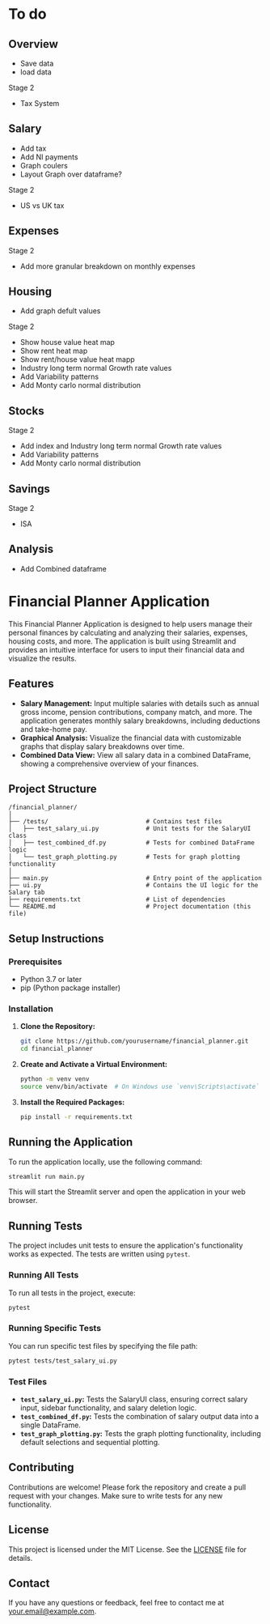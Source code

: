 
# To do 

## Overview

* Save data
* load data 

Stage 2
* Tax System


## Salary

* Add tax
* Add NI payments
* Graph coulers 
* Layout Graph over dataframe?

Stage 2
* US vs UK tax

## Expenses

Stage 2
* Add more granular breakdown on monthly expenses

## Housing

* Add graph defult values

Stage 2
* Show house value heat map 
* Show rent heat map 
* Show rent/house value heat mapp
* Industry long term normal Growth rate values 
* Add Variability patterns
* Add Monty carlo normal distribution

## Stocks

Stage 2
* Add index and Industry long term normal Growth rate values 
* Add Variability patterns
* Add Monty carlo normal distribution

## Savings 

Stage 2
* ISA 

## Analysis 

* Add Combined dataframe 


# Financial Planner Application

This Financial Planner Application is designed to help users manage their personal finances by calculating and analyzing their salaries, expenses, housing costs, and more. The application is built using Streamlit and provides an intuitive interface for users to input their financial data and visualize the results.

## Features

- **Salary Management:** Input multiple salaries with details such as annual gross income, pension contributions, company match, and more. The application generates monthly salary breakdowns, including deductions and take-home pay.
- **Graphical Analysis:** Visualize the financial data with customizable graphs that display salary breakdowns over time.
- **Combined Data View:** View all salary data in a combined DataFrame, showing a comprehensive overview of your finances.

## Project Structure

```
/financial_planner/
│
├── /tests/                           # Contains test files
│   ├── test_salary_ui.py             # Unit tests for the SalaryUI class
│   ├── test_combined_df.py           # Tests for combined DataFrame logic
│   └── test_graph_plotting.py        # Tests for graph plotting functionality
│
├── main.py                           # Entry point of the application
├── ui.py                             # Contains the UI logic for the Salary tab
├── requirements.txt                  # List of dependencies
└── README.md                         # Project documentation (this file)
```

## Setup Instructions

### Prerequisites

- Python 3.7 or later
- pip (Python package installer)

### Installation

1. **Clone the Repository:**
   ```bash
   git clone https://github.com/yourusername/financial_planner.git
   cd financial_planner
   ```

2. **Create and Activate a Virtual Environment:**
   ```bash
   python -m venv venv
   source venv/bin/activate  # On Windows use `venv\Scripts\activate`
   ```

3. **Install the Required Packages:**
   ```bash
   pip install -r requirements.txt
   ```

## Running the Application

To run the application locally, use the following command:

```bash
streamlit run main.py
```

This will start the Streamlit server and open the application in your web browser.

## Running Tests

The project includes unit tests to ensure the application's functionality works as expected. The tests are written using `pytest`.

### Running All Tests

To run all tests in the project, execute:

```bash
pytest
```

### Running Specific Tests

You can run specific test files by specifying the file path:

```bash
pytest tests/test_salary_ui.py
```

### Test Files

- **`test_salary_ui.py`:** Tests the SalaryUI class, ensuring correct salary input, sidebar functionality, and salary deletion logic.
- **`test_combined_df.py`:** Tests the combination of salary output data into a single DataFrame.
- **`test_graph_plotting.py`:** Tests the graph plotting functionality, including default selections and sequential plotting.

## Contributing

Contributions are welcome! Please fork the repository and create a pull request with your changes. Make sure to write tests for any new functionality.

## License

This project is licensed under the MIT License. See the [LICENSE](LICENSE) file for details.

## Contact

If you have any questions or feedback, feel free to contact me at [your.email@example.com](mailto:your.email@example.com).
